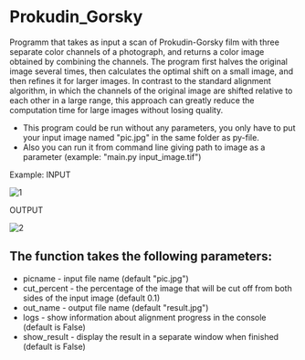 # Prokudin_Gorsky
Programm that takes as input a scan of Prokudin-Gorsky film with three separate color channels of a photograph, and returns a color image obtained by combining the channels.
The program first halves the original image several times, then calculates the optimal shift on a small image, and then refines it for larger images. In contrast to the standard alignment algorithm, in which the channels of the original image are shifted relative to each other in a large range, this approach can greatly reduce the computation time for large images without losing quality.
- This program could be run without any parameters, you only have to put your input image named "pic.jpg" in the same folder as py-file.
- Also you can run it from command line giving path to image as a parameter (example: "main.py input_image.tif")

Example:
INPUT


![1](https://user-images.githubusercontent.com/33635536/179764078-bbdd23c3-0a32-4898-a3d4-6ccc4a646280.jpg)

OUTPUT


![2](https://user-images.githubusercontent.com/33635536/179764127-dbe237d9-9463-43b3-9cdd-31ca4ce5a464.jpg)



## The function takes the following parameters:

+ picname - input file name (default "pic.jpg")
+ cut_percent - the percentage of the image that will be cut off from both sides of the input image (default 0.1)
+ out_name - output file name (default "result.jpg")
+ logs - show information about alignment progress in the console (default is False)
+ show_result - display the result in a separate window when finished (default is False)
